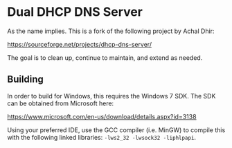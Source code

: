 # Dual DHCP DNS Server

As the name implies. This is a fork of the following project by Achal Dhir:

https://sourceforge.net/projects/dhcp-dns-server/

The goal is to clean up, continue to maintain, and extend as needed.

## Building

In order to build for Windows, this requires the Windows 7 SDK. The SDK can be
obtained from Microsoft here:

https://www.microsoft.com/en-us/download/details.aspx?id=3138

Using your preferred IDE, use the GCC compiler (i.e. MinGW) to compile this with
the following linked libraries: `-lws2_32 -lwsock32 -liphlpapi`.
